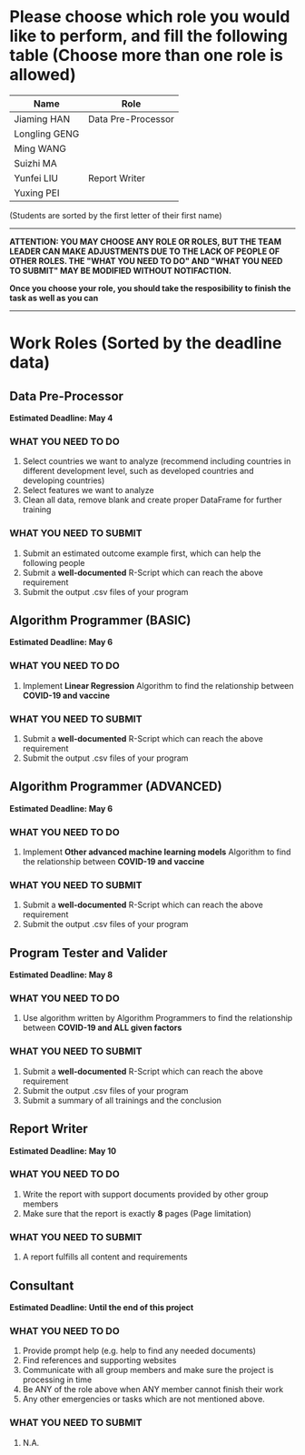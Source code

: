 # Please choose which role you would like to perform, and fill the following table (Choose more than one role is allowed)
| Name | Role |
| ---- | ---- |
| Jiaming HAN | Data Pre-Processor |
| Longling GENG |  |
| Ming WANG |  |
| Suizhi MA |  |
| Yunfei LIU | Report Writer |
| Yuxing PEI |  |
  
(Students are sorted by the first letter of their first name)
	
---

**ATTENTION: YOU MAY CHOOSE ANY ROLE OR ROLES, BUT THE TEAM LEADER CAN MAKE ADJUSTMENTS DUE TO THE LACK OF PEOPLE OF OTHER ROLES. THE "WHAT YOU NEED TO DO" AND "WHAT YOU NEED TO SUBMIT" MAY BE MODIFIED WITHOUT NOTIFACTION.**

**Once you choose your role, you should take the resposibility to finish the task as well as you can**

---

# Work Roles (Sorted by the deadline data)
## Data Pre-Processor
**Estimated Deadline: May 4**
### WHAT YOU NEED TO DO
1. Select countries we want to analyze (recommend including countries in different development level, such as developed countries and developing countries)
2. Select features we want to analyze
3. Clean all data, remove blank and create proper DataFrame for further training

### WHAT YOU NEED TO SUBMIT
1. Submit an estimated outcome example first, which can help the following people
2. Submit a **well-documented** R-Script which can reach the above requirement
3. Submit the output .csv files of your program

## Algorithm Programmer (BASIC)
**Estimated Deadline: May 6**
### WHAT YOU NEED TO DO
1. Implement **Linear Regression** Algorithm to find the relationship between **COVID-19 and vaccine**

### WHAT YOU NEED TO SUBMIT
1. Submit a **well-documented** R-Script which can reach the above requirement
2. Submit the output .csv files of your program

## Algorithm Programmer (ADVANCED)
**Estimated Deadline: May 6**
### WHAT YOU NEED TO DO
1. Implement **Other advanced machine learning models** Algorithm to find the relationship between **COVID-19 and vaccine**

### WHAT YOU NEED TO SUBMIT
1. Submit a **well-documented** R-Script which can reach the above requirement
2. Submit the output .csv files of your program

## Program Tester and Valider
**Estimated Deadline: May 8**
### WHAT YOU NEED TO DO
1. Use algorithm written by Algorithm Programmers to find the relationship between **COVID-19 and ALL given factors** 

### WHAT YOU NEED TO SUBMIT
1. Submit a **well-documented** R-Script which can reach the above requirement
2. Submit the output .csv files of your program
3. Submit a summary of all trainings and the conclusion

## Report Writer
**Estimated Deadline: May 10**
### WHAT YOU NEED TO DO
1. Write the report with support documents provided by other group members
2. Make sure that the report is exactly **8** pages (Page limitation)

### WHAT YOU NEED TO SUBMIT
1. A report fulfills all content and requirements

## Consultant
**Estimated Deadline: Until the end of this project**
### WHAT YOU NEED TO DO
1. Provide prompt help (e.g. help to find any needed documents)
2. Find references and supporting websites
3. Communicate with all group members and make sure the project is processing in time
4. Be ANY of the role above when ANY member cannot finish their work
5. Any other emergencies or tasks which are not mentioned above.
### WHAT YOU NEED TO SUBMIT
1. N.A.
